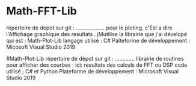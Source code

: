 # Math-FFT-Lib
répertoire de depot sur git : ...................
pour le ploting, c'Est a dire l'Affichage graphique des resultats . jMutilise la librairie que j'ai dévelopé qui est : Math-Plot-Lib
langage utilisé : C# 
Palteforme de développement : Micosoft Visual Studio 2019

#Math-Plot-Lib 
répertoire de dépot sur git : .............
librairie de routines pour afficher des courbes : ici: resultats des calculs de FFT ou DSP
code utilisé ; C# et Python
Plateforme de développement : Microsoft Visual Studio 2019
